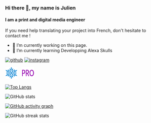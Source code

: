 ### Hi there 👋, my name is Julien

#### I am a print and digital media engineer

If you need help translating your project into French, don't hesitate to contact me !

- 🔭 I’m currently working on this page. 
- 🌱 I’m currently learning Developping Alexa Skulls 


[<img src='https://cdn.jsdelivr.net/npm/simple-icons@3.0.1/icons/github.svg' alt='github' height='40'>](https://github.com/Liozon)  [<img src='https://cdn.jsdelivr.net/npm/simple-icons@3.0.1/icons/instagram.svg' alt='instagram' height='40'>](https://www.instagram.com/julien_muggli/)  

<a href='https://archiveprogram.github.com/'><img src='https://raw.githubusercontent.com/acervenky/animated-github-badges/master/assets/acbadge.gif' width='40' height='40'></a> <a href='https://github.com/pricing'><img src='https://raw.githubusercontent.com/acervenky/animated-github-badges/master/assets/pro.gif' width='40' height='40'></a> 

[![Top Langs](https://github-readme-stats.vercel.app/api/top-langs/?username=Liozon)](https://github.com/anuraghazra/github-readme-stats)

![GitHub stats](https://github-readme-stats.vercel.app/api?username=Liozon&show_icons=true&count_private=true)  

[![GitHub activity graph](https://github-readme-activity-graph.vercel.app/graph?username=Liozon&bg_color=ffffff&color=000000&line=0091ff&point=403d3d&area=true&hide_border=true)](https://github-readme-activity-graph.vercel.app/graph?username=Liozon&bg_color=ffffff&color=000000&line=0091ff&point=403d3d&area=true&hide_border=true)

<!-- ![GitHub metrics](https://metrics.lecoq.io/Liozon) ---> 

![GitHub streak stats](https://github-readme-streak-stats.herokuapp.com/?user=Liozon)
